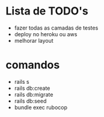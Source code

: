 # Lista de TODO's
- fazer todas as camadas de testes
- deploy no heroku ou aws
- melhorar layout

# comandos
- rails s
- rails db:create
- rails db:migrate
- rails db:seed
- bundle exec rubocop

